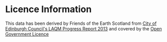 # Licence Information

This data has been derived by Friends of the Earth Scotland from [City of Edinburgh Council's LAQM Progress Report 2013](http://www.edinburgh.gov.uk/downloads/file/11564/laqm_progress_report_2013)
and covered by the [Open Government Licence](https://github.com/ewan-klein/ilwhack/blob/master/Open%20Government%20Licence.md)


